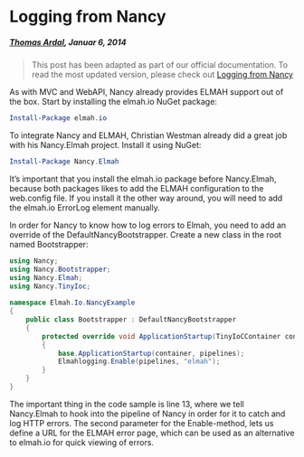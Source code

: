 # Logging from Nancy##### [Thomas Ardal](http://elmah.io/about/), Januar 6, 2014> This post has been adapted as part of our official documentation. To read the most updated version, please check out [Logging from Nancy](http://docs.elmah.io/logging-to-elmah-io-from-nancy/)As with MVC and WebAPI, Nancy already provides ELMAH support out of the box. Start by installing the elmah.io NuGet package:```powershellInstall-Package elmah.io```To integrate Nancy and ELMAH, Christian Westman already did a great job with his Nancy.Elmah project. Install it using NuGet:```powershellInstall-Package Nancy.Elmah```It’s important that you install the elmah.io package before Nancy.Elmah, because both packages likes to add the ELMAH configuration to the web.config file. If you install it the other way around, you will need to add the elmah.io ErrorLog element manually.In order for Nancy to know how to log errors to Elmah, you need to add an override of the DefaultNancyBootstrapper. Create a new class in the root named Bootstrapper:```csharpusing Nancy;using Nancy.Bootstrapper;using Nancy.Elmah;using Nancy.TinyIoc; namespace Elmah.Io.NancyExample{    public class Bootstrapper : DefaultNancyBootstrapper    {        protected override void ApplicationStartup(TinyIoCContainer container, IPipelines pipelines)        {            base.ApplicationStartup(container, pipelines);            Elmahlogging.Enable(pipelines, "elmah");        }    }}```The important thing in the code sample is line 13, where we tell Nancy.Elmah to hook into the pipeline of Nancy in order for it to catch and log HTTP errors. The second parameter for the Enable-method, lets us define a URL for the ELMAH error page, which can be used as an alternative to elmah.io for quick viewing of errors.